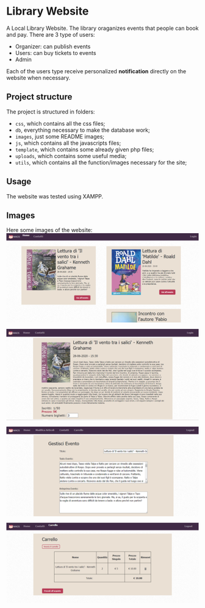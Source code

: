 # Library Website
A Local Library Website. The library oraganizes events that people can book and pay.
There are 3 type of users:
- Organizer: can publish events
- Users: can buy tickets to events
- Admin

Each of the users type receive personalized **notification** directly on the website when necessary.

## Project structure
The project is structured in folders:

- `css`, which contains all the css files;
- `db`, everything necessary to make the database work;
- `images`, just some README images;
- `js`, which contains all the javascripts files;
- `template`, which contains some already given php files;
- `uploads`, which contains some useful media;
- `utils`, which contains all the function/images necessary for the site;


## Usage
The website was tested using XAMPP.

## Images
Here some images of the website:
![Alt text](images/home.png?raw=true)

![Alt text](images/event.png?raw=true)

![Alt text](images/modifyevent.png?raw=true)

![Alt text](images/cart.png?raw=true)
